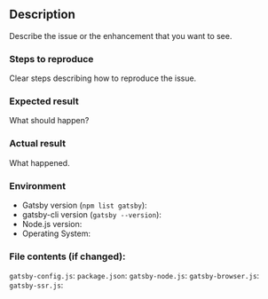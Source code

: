 <!--
  If you're reading this... it means that you want to contribute to the project! Awesome and thanks!

  To make it easier for us to help you — please follow the suggested format below (as it makes sense).

  Useful Links:
  - Documentation: https://www.gatsbyjs.org/docs/
  - How to Contribute: https://www.gatsbyjs.org/docs/how-to-contribute/
  - How to File an Issue: https://www.gatsbyjs.org/docs/how-to-file-an-issue/
  - Become a Sponsor: https://opencollective.com/gatsby#sponsor

  Before opening a new issue, please search existing issues (https://github.com/gatsbyjs/gatsby/issues)
  to double-check your issue isn't already known.
-->

## Description

Describe the issue or the enhancement that you want to see.

### Steps to reproduce

Clear steps describing how to reproduce the issue.

### Expected result

What should happen?

### Actual result

What happened.

### Environment

* Gatsby version (`npm list gatsby`):
* gatsby-cli version (`gatsby --version`):
* Node.js version:
* Operating System:

### File contents (if changed):

`gatsby-config.js`: <!-- code block or not changed -->
`package.json`: <!-- code block or not changed -->
`gatsby-node.js`: <!-- code block or not changed -->
`gatsby-browser.js`: <!-- code block or not changed -->
`gatsby-ssr.js`: <!-- code block or not changed -->

